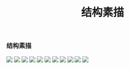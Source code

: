 ﻿---
layout: post
title: 结构素描
categories: [手绘]
description: 结构素描
keywords: hand-paintedworks, 结构素描
---

### 结构素描

![](/images/posts/hand-paintedworks/pencilsketch/1.jpg)
![](/images/posts/hand-paintedworks/pencilsketch/2.jpg)
![](/images/posts/hand-paintedworks/pencilsketch/3.jpg)
![](/images/posts/hand-paintedworks/pencilsketch/4.jpg)
![](/images/posts/hand-paintedworks/pencilsketch/5.jpg)
![](/images/posts/hand-paintedworks/pencilsketch/6.jpg)
![](/images/posts/hand-paintedworks/pencilsketch/7.jpg)
![](/images/posts/hand-paintedworks/pencilsketch/8.jpg)
![](/images/posts/hand-paintedworks/pencilsketch/9.jpg)
![](/images/posts/hand-paintedworks/pencilsketch/10.jpg)
![](/images/posts/hand-paintedworks/pencilsketch/11.jpg)